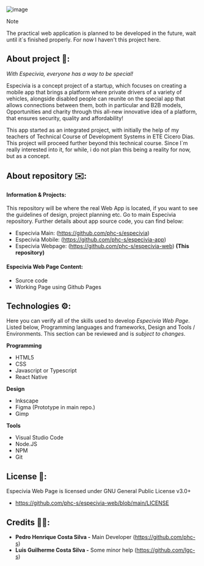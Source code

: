 ![image](https://github.com/user-attachments/assets/5cd0e64f-abf6-4045-878c-bc49ced88bc9)

> [!NOTE]
> The practical web application is planned to be developed in the future, wait until it`s finished properly. For now I haven't this project here.

## About project 🚙: 

*With Especivia, everyone has a way to be special!*

Especivia is a concept project of a startup, which focuses on creating a mobile app that brings a platform where private drivers of a variety of vehicles, alongside disabled people can reunite on the special app that allows connections between them, both in particular and B2B models, Opportunities and charity through this all-new innovative idea of a platform, that ensures security, quality and affordability!

This app started as an integrated project, with initially the help of my teachers of Technical Course of Development Systems in ETE Cicero Dias. This project will proceed further beyond this technical course. Since I`m really interested into it, for while, i do not plan this being a reality for now, but as a concept.

## About repository ✉️:

#### Information & Projects: 

This repository will be where the real Web App is located, if you want to see the guidelines of design, project planning etc. Go to main Especivia repository. Further details about app source code, you can find below:

+ Especivia Main: (https://github.com/phc-s/especivia)
+ Especivia Mobile: (https://github.com/phc-s/especivia-app) 
+ Especivia Webpage: (https://github.com/phc-s/especivia-web) **(This repository)**

#### Especivia Web Page Content:

+ Source code
+ Working Page using Github Pages

## Technologies ⚙️:

Here you can verify all of the skills used to develop *Especivia Web Page*. Listed below, Programming languages and frameworks, Design and Tools / Environments. This section can be reviewed and is *subject to changes*.

**Programming**

+ HTML5
+ CSS
+ Javascript or Typescript
+ React Native

**Design**

+ Inkscape
+ Figma (Prototype in main repo.)
+ Gimp

**Tools**

+ Visual Studio Code
+ Node.JS
+ NPM
+ Git

## License 📕:

Especivia Web Page is licensed under GNU General Public License v3.0+
+ https://github.com/phc-s/especivia-web/blob/main/LICENSE

## Credits 👨‍💻:

- **Pedro Henrique Costa Silva -** Main Developer (https://github.com/phc-s) 
- **Luis Guilherme Costa Silva -** Some minor help (https://github.com/lgc-s)
